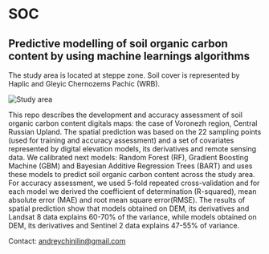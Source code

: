# SOC
## Predictive modelling of soil organic carbon content by using machine learnings algorithms

The study area is located at steppe zone. Soil cover is represented by Haplic and Gleyic Chernozems Pachic (WRB).

![Study area](/Volumes/Samsung/SOC/research_area.png)

This repo describes the development and accuracy assessment of soil organic carbon content digitals maps: the case of Voronezh region, Central Russian Upland. The spatial prediction was based on the 22 sampling points (used for training and accuracy assessment) and a set of covariates represented by digital elevation models, its derivatives and remote sensing data. We calibrated next models: Random Forest (RF), Gradient Boosting Machine (GBM) and Bayesian Additive Regression Trees (BART) and uses these models to predict soil organic carbon content across the study area. For accuracy assessment, we used 5-fold repeated cross-validation and for each model we derived the coefficient of determination (R-squared), mean absolute error (MAE) and root mean square error(RMSE). The results of spatial prediction show that models obtained on DEM, its derivatives and Landsat 8 data explains 60-70% of the variance, while models obtained on DEM, its derivatives and Sentinel 2 data explains 47-55% of variance.

Contact: andreychinilin@gmail.com